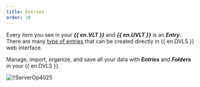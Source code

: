 ```yaml
---
title: Entries
order: 10
---
```

Every item you see in your ***{{ en.VLT }}*** and ***{{ en.UVLT }}*** is an ***Entry***. There are many [type of entries](/server/web-interface/vault/entries/entry-type/) that can be created directly in {{ en.DVLS }} web interface.  

Manage, import, organize, and save all your data with ***Entries*** and ***Folders*** in your {{ en.DVLS }}.  

![!!ServerOp4025](https://webdevolutions.azureedge.net/docs/en/server/ServerOp4025.png) 
